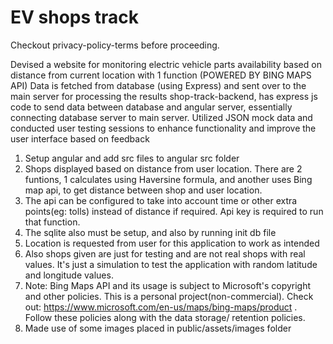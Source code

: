 # EV shops track
Checkout privacy-policy-terms before proceeding.

Devised a website for monitoring electric vehicle parts availability based on distance from current location with 1 function (POWERED BY BING MAPS API)
Data is fetched from database (using Express) and sent over to the main server for processing the results
shop-track-backend, has express js code to send data between database and angular server, essentially connecting database server to main server.
Utilized JSON mock data and conducted user testing sessions to enhance functionality and improve the user interface based on feedback

1. Setup angular and add src files to angular src folder
2. Shops displayed based on distance from user location. There are 2 funtions, 1 calculates using Haversine formula, and another uses Bing map api, to get distance between shop and user location.
3. The api can be configured to take into account time or other extra points(eg: tolls) instead of distance if required. Api key is required to run that function.
4. The sqlite also must be setup, and also by running init db file
5. Location is requested from user for this application to work as intended
6. Also shops given are just for testing and are not real shops with real values. It's just a simulation to test the application with random latitude and longitude values.
7. Note: Bing Maps API and its usage is subject to Microsoft's copyright and other policies. This is a personal project(non-commercial). Check out: https://www.microsoft.com/en-us/maps/bing-maps/product . Follow these policies along with the data storage/ retention policies.
8. Made use of some images placed in public/assets/images folder 
